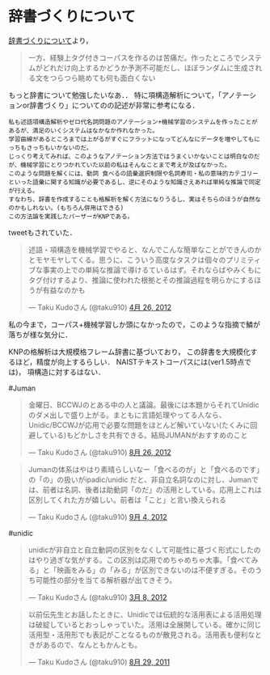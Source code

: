 

# 辞書づくりについて
[辞書づくりについて](https://plus.google.com/107334123935896432800/posts/VFRHDAZ28eB)より，

> 一方、経験上タグ付きコーパスを作るのは苦痛だ。作ったところでシステムがどれだけ向上するかどうか予測不可能だし、ほぼランダムに生成される文をつらつら眺めても何も面白くない

もっと辞書について勉強したいなあ．．
特に項構造解析について，「アノテーションor辞書づくり」についてのの記述が非常に参考になる．


    私も述語項構造解析やゼロ代名詞問題のアノテーション+機械学習のシステムを作ったことがあるが、満足のいくシステムはなかなか作れなかった。
    学習曲線があるところまでは上がるがすぐにフラットになってどんなにデータを増やしてもにっちもさっちもいかないのだ。
    じっくり考えてみれば、このようなアノテーション方法ではうまくいかないことは明白なのだが、機械学習にとりつかれていた以前の私はそんなことまで考えが及ばなかった。
    このような問題を解くには、動詞 食べるの語彙選択制限や名詞寿司・私の意味的カテゴリーといった語彙に関する知識が必要であるし、逆にそのような知識さえあれば単純な推論で同定が行える。
    すなわち、辞書を作成することも格解析を解く方法になりうるし、実はそちらのほうが自然なのかもしれない。(もちろん併用はできる)
    この方法論を実践したパーザーがKNPである。

tweetもされていた．

<blockquote class="twitter-tweet" lang="ja"><p>述語・項構造を機械学習でやると、なんでこんな簡単なことができんのかとモヤモヤしてくる。思うに、こういう高度なタスクは個々のプリミティブな事実の上での単純な推論で導けるているはず。それならばやみくもにタグ付けするより、推論に使われた根拠とその推論過程を明らかにするほうが有益なのかも</p>&mdash; Taku Kudoさん (@taku910) <a href="https://twitter.com/taku910/status/195542105916047361" data-datetime="2012-04-26T15:57:25+00:00">4月 26, 2012</a></blockquote>
<script src="//platform.twitter.com/widgets.js" charset="utf-8"></script>



私の今まで，コーパス+機械学習しか頭になかったので，このような指摘で鱗が落ちが様な気分に．

KNPの格解析は大規模格フレーム辞書に基づいており，
この辞書を大規模化するほど，精度が向上するらしい．
NAISTテキストコーパスには(ver1.5時点では)，
項構造に対するはない．


#Juman

<blockquote class="twitter-tweet" lang="ja"><p>金曜日、BCCWJのとある中の人と議論。最後には本題からそれてUnidicのダメ出しで盛り上がる。まともに言語処理やってる人なら、Unidic/BCCWJが応用で必要な問題をほとんど解いていない(たくみに回避している)もどかしさを共有できる。結局JUMANがおすすめのこと</p>&mdash; Taku Kudoさん (@taku910) <a href="https://twitter.com/taku910/status/239723700335804416" data-datetime="2012-08-26T13:59:18+00:00">8月 26, 2012</a></blockquote>
<script src="//platform.twitter.com/widgets.js" charset="utf-8"></script>

<blockquote class="twitter-tweet" lang="ja"><p>Jumanの体系はやはり素晴らしいなー「食べるのが」と「食べるのです」の「の」の扱いがipadic/unidic だと、非自立名詞なのに対し、Jumanでは、前者は名詞、後者は助動詞「のだ」の活用としている。応用上これは区別してくれた方が嬉しい。前者は「こと」と言い換えられる</p>&mdash; Taku Kudoさん (@taku910) <a href="https://twitter.com/taku910/status/243002898584309760" data-datetime="2012-09-04T15:09:40+00:00">9月 4, 2012</a></blockquote>
<script src="//platform.twitter.com/widgets.js" charset="utf-8"></script>


#unidic
<blockquote class="twitter-tweet" lang="ja"><p>unidicが非自立と自立動詞の区別をなくして可能性に基づく形式にしたのはやり過ぎな気がする。この区別は応用でめちゃめちゃ大事。「食べてみる」と「映画をみる」の「みる」が区別できないのは不便すぎる。そのうち可能性の部分を当てる解析器が出てきそう。</p>&mdash; Taku Kudoさん (@taku910) <a href="https://twitter.com/taku910/status/177724714297458688" data-datetime="2012-03-08T11:57:28+00:00">3月 8, 2012</a></blockquote>
<script src="//platform.twitter.com/widgets.js" charset="utf-8"></script>

<blockquote class="twitter-tweet" lang="ja"><p>以前伝先生とお話したときに、Unidicでは伝統的な活用表による活用処理は破綻しているとおっしゃっていた。活用は全展開している。確かに同じ活用型・活用形でも表記がことなるものが散見される。活用表も便利なときがあるので、なんともかんとも。</p>&mdash; Taku Kudoさん (@taku910) <a href="https://twitter.com/taku910/status/108054587918913536" data-datetime="2011-08-29T05:53:15+00:00">8月 29, 2011</a></blockquote>
<script src="//platform.twitter.com/widgets.js" charset="utf-8"></script>



